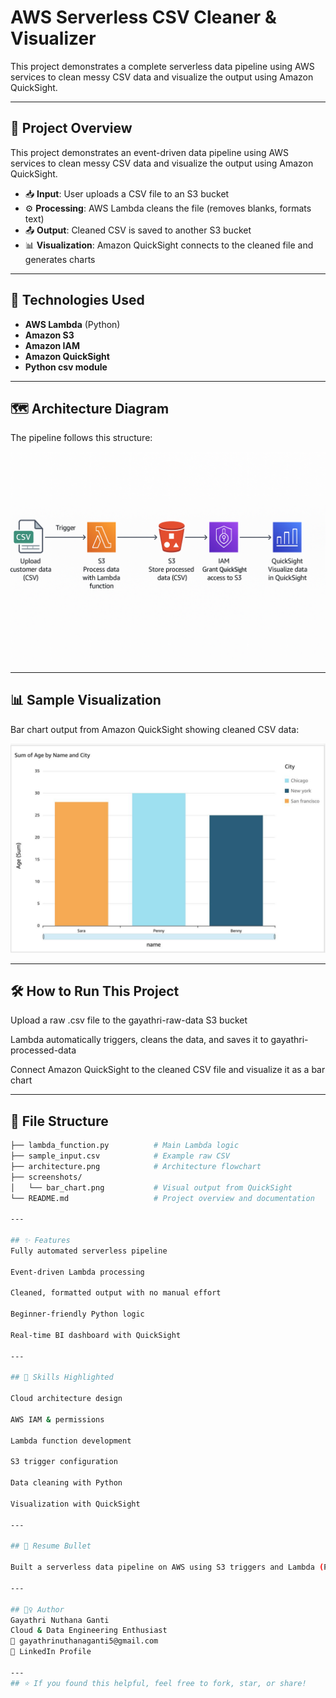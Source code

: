 # AWS Serverless CSV Cleaner & Visualizer

This project demonstrates a complete serverless data pipeline using AWS services to clean messy CSV data and visualize the output using Amazon QuickSight.


---

## 🚀 Project Overview

This project demonstrates an event-driven data pipeline using AWS services to clean messy CSV data and visualize the output using Amazon QuickSight.

- 📥 **Input**: User uploads a CSV file to an S3 bucket
- ⚙️ **Processing**: AWS Lambda cleans the file (removes blanks, formats text)
- 📤 **Output**: Cleaned CSV is saved to another S3 bucket
- 📊 **Visualization**: Amazon QuickSight connects to the cleaned file and generates charts

---

## 🧰 Technologies Used

- **AWS Lambda** (Python)
- **Amazon S3**
- **Amazon IAM**
- **Amazon QuickSight**
- **Python csv module**

---

## 🗺️ Architecture Diagram

The pipeline follows this structure:

![Architecture](architecture.png)

---

## 📊 Sample Visualization

Bar chart output from Amazon QuickSight showing cleaned CSV data:

![Bar Chart](screenshots/bar_chart.jpg)

---

## 🛠 How to Run This Project

Upload a raw .csv file to the gayathri-raw-data S3 bucket

Lambda automatically triggers, cleans the data, and saves it to gayathri-processed-data

Connect Amazon QuickSight to the cleaned CSV file and visualize it as a bar chart

---

## 📁 File Structure

```bash
├── lambda_function.py          # Main Lambda logic
├── sample_input.csv            # Example raw CSV
├── architecture.png            # Architecture flowchart
├── screenshots/
│   └── bar_chart.png           # Visual output from QuickSight
└── README.md                   # Project overview and documentation

---

## ✨ Features
Fully automated serverless pipeline

Event-driven Lambda processing

Cleaned, formatted output with no manual effort

Beginner-friendly Python logic

Real-time BI dashboard with QuickSight

---

## 📌 Skills Highlighted

Cloud architecture design

AWS IAM & permissions

Lambda function development

S3 trigger configuration

Data cleaning with Python

Visualization with QuickSight

---

## 💼 Resume Bullet

Built a serverless data pipeline on AWS using S3 triggers and Lambda (Python) to clean CSV files automatically. Integrated Amazon QuickSight to visualize cleaned output with bar charts, demonstrating cloud automation and data storytelling.

---

## 🙋‍♀️ Author
Gayathri Nuthana Ganti
Cloud & Data Engineering Enthusiast
📧 gayathrinuthanaganti5@gmail.com
🔗 LinkedIn Profile

---
## ⭐ If you found this helpful, feel free to fork, star, or share!
